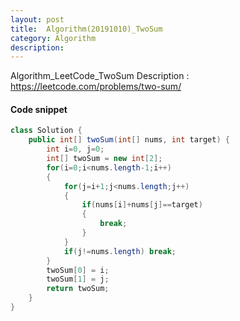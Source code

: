 ```yaml
---
layout: post
title:  Algorithm(20191010)_TwoSum
category: Algorithm 
description: 
---
```


Algorithm_LeetCode_<span class="red">TwoSum</span>
Description : https://leetcode.com/problems/two-sum/

#### Code snippet

```java
class Solution {
    public int[] twoSum(int[] nums, int target) {
        int i=0, j=0;
        int[] twoSum = new int[2];
        for(i=0;i<nums.length-1;i++)
        {
            for(j=i+1;j<nums.length;j++)
            {
                if(nums[i]+nums[j]==target)
                {
                    break;
                }
            }
            if(j!=nums.length) break;
        }
        twoSum[0] = i;
        twoSum[1] = j;
        return twoSum;
    }
}
```
